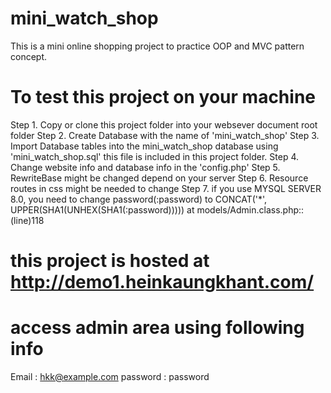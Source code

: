 # mini_watch_shop
This is a mini online shopping project to practice OOP and MVC pattern concept.

# To test this project on your machine
Step 1. Copy or clone this project folder into your websever document root folder
Step 2. Create Database with the name of 'mini_watch_shop'
Step 3. Import Database tables into the mini_watch_shop database using 'mini_watch_shop.sql' this file is included in this project folder.
Step 4. Change website info and database info in the 'config.php'
Step 5. RewriteBase might be changed depend on your server
Step 6. Resource routes in css might be needed to change
Step 7. if you use MYSQL SERVER 8.0, you need to change password(:password) to CONCAT(\'*\', UPPER(SHA1(UNHEX(SHA1(:password))))) at models/Admin.class.php::(line)118

# this project is hosted at http://demo1.heinkaungkhant.com/

# access admin area using following info
Email : hkk@example.com
password : password


